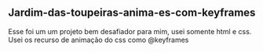 ## Jardim-das-toupeiras-anima-es-com-keyframes
Esse foi um um projeto bem desafiador para mim, usei somente html e css. Usei os recurso de animação do css como @keyframes


